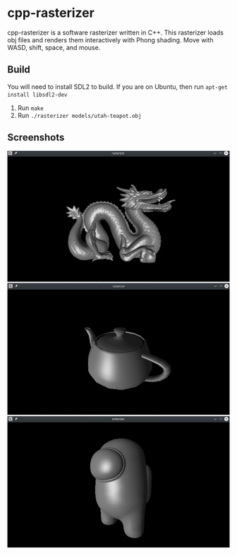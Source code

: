 # cpp-rasterizer

cpp-rasterizer is a software rasterizer written in C++. This rasterizer loads obj files and renders them interactively with Phong shading. Move with WASD, shift, space, and mouse.

## Build

You will need to install SDL2 to build. If you are on Ubuntu, then run `apt-get install libsdl2-dev`

1. Run `make`
2. Run `./rasterizer models/utah-teapot.obj`

## Screenshots

![Stanford Dragon](/img/dragon.png)
![Utah Teapot](/img/teapot.png)
![Amogus](/img/sus.png)
